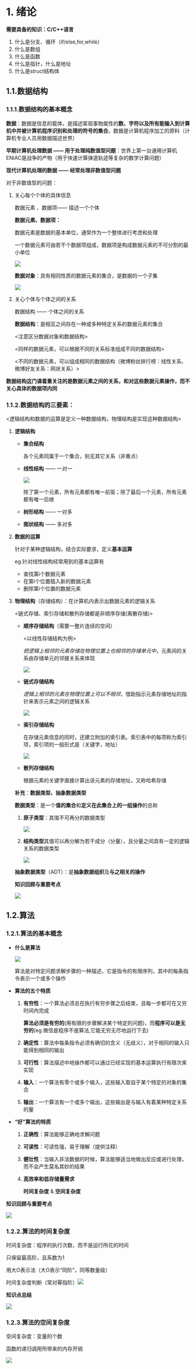 #  1.  绪论

**需要具备的知识：C/C++语言**

1. 什么是分支、循环（if/else,for,while）
2. 什么是数组
3. 什么是函数
4. 什么是指针，什么是地址
5. 什么是struct结构体

## 1.1.数据结构

### 1.1.1.数据结构的基本概念

**数据**：数据是信息的载体，是描述客观事物属性的**数、字符以及所有能输入到计算机中并被计算机程序识别和处理的符号的集合**。数据是计算机程序加工的原料（计算机专业人员用数据描述世界）

**早期计算机处理数据 —— 用于处理纯数值型问题**：世界上第一台通用计算机ENIAC是战争的产物（用于快速计算弹道轨迹等复杂的数学计算问题）

**现代计算机处理的数据 —— 经常处理非数值型问题**

对于非数值型的问题：

1. 关心每个个体的具体信息

   数据元素 、数据项—— 描述一个个体

   **数据元素、数据项：**

   数据元素是数据的基本单位，通常作为一个整体进行考虑和处理

   一个数据元素可由若干个数据项组成，数据项是构成数据元素的不可分割的最小单位

   ![](E:/MyBlog/source/_posts/相关图表/数据元素、数据项.jpg)

   **数据对象**：具有相同性质的数据元素的集合，是数据的一个子集

   ![](E:/MyBlog/source/_posts/相关图表/数据对象.jpg)

2. 关心个体与个体之间的关系

   数据结构 —— 个体之间的关系

   **数据结构**：是相互之间存在一种或多种特定关系的数据元素的集合

   <注意区分数据对象和数据结构> 

   <同样的数据元素，可以根据不同的关系标准组成不同的数据结构>

   <不同的数据元素，可以组成相同的数据结构（微博粉丝排行榜：线性关系、微博好友关系：网状关系）>

**数据结构这门课着重关注的是数据元素之间的关系，和对这些数据元素操作，而不关心具体的数据项内同**

### 1.1.2.数据结构的三要素：

<逻辑结构和数据的运算是定义一种数据结构，物理结构是实现这种数据结构>

1. **逻辑结构**

   - **集合结构**

     各个元素同属于一个集合，别无其它关系（非重点）

   - **线性结构** —— 一对一

     ![](E:/MyBlog/source/_posts/相关图表/线性结构.jpg)

     除了第一个元素，所有元素都有唯一前驱；除了最后一个元素，所有元素都有唯一后继

   - **树形结构** —— 一对多

   - **图状结构** —— 多对多

2. **数据的运算**

   针对于某种逻辑结构，结合实际要求，定义**基本运算**

   eg.针对线性结构经常用到的基本运算有

   - 查找第i个数据元素
   - 在第i个位置插入新的数据元素
   - 删除第i个位置的数据元素

3. **物理结构**（存储结构）：在计算机内表示出数据元素的逻辑关系

   <链式存储、索引存储和散列存储都是非顺序存储(离散存储)>

   - **顺序存储结构**（需要一整片连续的空间）

     <以线性存储结构为例>

     *把逻辑上相邻的元素存储在物理位置上也相邻的存储单元中*，元素间的关系由存储单元的邻接关系来体现

     ![](E:/MyBlog/source/_posts/相关图表/顺序存储.jpg)

   - **链式存储结构**

     *逻辑上相邻的元素在物理位置上可以不相邻*，借助指示元素存储地址的指针来表示元素之间的逻辑关系

     ![](E:/MyBlog/source/_posts/相关图表/链式存储结构.jpg)

   - **索引存储结构**

     在存储元素信息的同时，还建立附加的索引表。索引表中的每项称为索引项，索引项的一般形式是（关键字，地址）

     ![](E:/MyBlog/source/_posts/相关图表/索引存储结构.jpg)

   - **散列存储结构**

     根据元素的关键字直接计算出该元素的存储地址，又称哈希存储

   **补充**：**数据类型、抽象数据类型**

   **数据类型**：是一个**值的集合**和**定义在此集合上的一组操作**的总称

   1. **原子类型**：其值不可再分的数据类型

      ![](E:/MyBlog/source/_posts/相关图表/原子数据类型.jpg)

   2. **结构类型**其值可以再分解为若干成分（分量），且分量之间具有一定的逻辑关系的数据类型

      ![](E:/MyBlog/source/_posts/相关图表/结构数据类型.jpg)

   **抽象数据类型**（ADT）：是**抽象数据组织**及**与之相关的操作**

   

   **知识回顾与重要考点**

   ![](E:/MyBlog/source/_posts/相关图表/1.1知识回顾.jpg)

## 1.2.算法

### 1.2.1.算法的基本概念

- **什么是算法**

  ![](E:/MyBlog/source/_posts/相关图表/算法.jpg)

  算法是对特定问题求解步骤的一种描述，它是指令的有限序列，其中的每条指令表示一个或多个操作

- **算法的五个特质**

  1. **有穷性**：一个算法必须总在执行有穷步骤之后结束，且每一步都可在又穷时间内完成

     **算法必须是有穷的**(用有限的步骤解决某个特定的问题)，而**程序可以是无穷的**(eg.微信是程序不是算法,它能无穷无尽地运行下去)

  2. **确定性**：算法中每条指令必须有确切的含义（无歧义），对于相同的输入只能得到相同的输出

  3. **可行性**：算法描述中地操作都可以通过已经实现的基本运算执行有限次来实现

  4. **输入**：一个算法有零个或多个输入，这些输入取自于某个特定的对象的集合

  5. **输出**：一个算法有一个或多个输出，这些输出是与输入有着某种特定关系的量

- **“好”算法的特质**

  1. **正确性**：算法能够正确地求解问题

  2. **可读性**：可读性强，易于理解（提供注释）

  3. **健壮性**：当输入非法数据的时候，算法能够适当地做出反应或进行处理，而不会产生莫名其妙的结果

  4. **高效率和低存储量需求**

     **时间复杂度**   &    **空间复杂度**

**知识回顾与重要考点**

![](E:/MyBlog/source/_posts/相关图表/1.2知识回顾.jpg)

### 1.2.2.算法的时间复杂度

时间复杂度：程序的执行次数，而不是运行所花的时间

只保留最高阶，且系数为1

用大O表示法（大O表示“同阶”，同等数量级）

时间复杂度判断（常对幂指阶）![](E:/MyBlog/source/_posts/相关图表/时间复杂度判断.jpg)

**知识点总结**

![](E:/MyBlog/source/_posts/相关图表/时间复杂度.jpg)

### 1.2.3.算法的空间复杂度

空间复杂度：变量的个数

函数的递归调用所带来的内存开销

![](.\相关图表\空间复杂度.jpg)